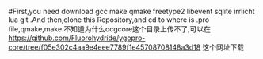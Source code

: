 #First,you need download gcc make qmake  freetype2 libevent sqlite irrlicht lua git .And then,clone this Repository,and  cd to where is .pro file,qmake,make
不知道为什么ocgcore这个目录上传不了,可以在 https://github.com/Fluorohydride/ygopro-core/tree/f05e302c4aa9e4eee7789f1e45708708148a3d18 这个网址下载
